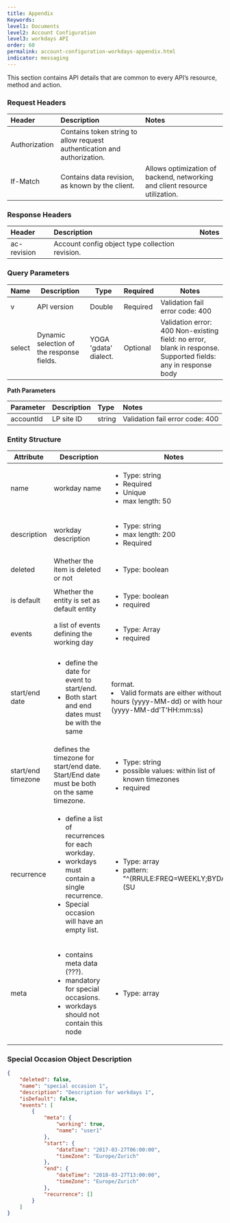 ```yaml
---
title: Appendix
Keywords:
level1: Documents
level2: Account Configuration
level3: workdays API
order: 60
permalink: account-configuration-workdays-appendix.html
indicator: messaging
---
```


This section contains API details that are common to every API’s resource, method and action.

### Request Headers

 |Header | Description | Notes|
 |:------- | :-------------- | :--- |
 |Authorization | Contains token string to allow request authentication and authorization.  |
| If-Match | Contains data revision, as known by the client. | Allows optimization of backend, networking and client resource utilization. |

### Response Headers

|Header | Description | Notes|
|:-------  | :----- | :--- |
|ac-revision | Account config object type collection revision.

### Query Parameters

| Name   | Description   | Type   | Required |Notes    |
|--------|---------------|--------|----------|---------|
| v   | API version        | Double  | Required | Validation fail error code: 400  |
| select  | Dynamic selection of the response fields. | YOGA 'gdata' dialect.  | Optional | Validation error: 400 Non-existing field: no error, blank in response. Supported fields: any in response body       |


**Path Parameters**

 |Parameter | Description|  Type  |Notes |
 |:----------|  :-------------- | :-------------- | :--- |
 |accountId|  LP site ID | string  | Validation fail error code: 400

### Entity Structure
Attribute | Description | Notes
--- | --- | ---
|name | workday name | <ul><li>Type: string</li> <li>Required</li><li>Unique</li><li>max length: 50</li></ul>|
|description | workday description | <ul><li>Type: string</li><li>max length: 200</li><li>Required</li></ul>|
|deleted | Whether the item is deleted or not  | <ul><li>Type: boolean</li></ul>|
|is default | Whether the entity is set as default entity | <ul><li>Type: boolean</li><li> required</li></ul>|
|events | a list of events defining the working day| <ul><li>Type: Array</li><li>required</li></ul>|
|start/end date |<ul><li> define the date for event to start/end. </li><li>Both start and end dates must be with the same |format. </li><li>Valid formats are either without hours (yyyy-MM-dd) or with hours (yyyy-MM-dd'T'HH:mm:ss)</li></li> | <ul><li>Type: string</li><li>format: full date</li></ul>|
|start/end timezone | defines the timezone for start/end date. Start/End date must be both on the same timezone. | <ul><li>Type: string</li><li>possible values: within list of known timezones</li><li>required</li></ul>|
|recurrence | <ul><li>define a list of recurrences for each workday. </li><li>workdays must contain a single recurrence. </li><li>Special occasion will have an empty list. </li></ul> | <ul><li>Type: array</li> <li>pattern: "^(RRULE:FREQ=WEEKLY;BYDAY=)(SU|MO|TU|WE|TH|FR|SA)$"</li></ul>|
|meta | <ul><li>contains meta data (???).</li> <li>mandatory for special occasions. </li><li>workdays should not contain this node</li></ul> | <ul><li>Type: array</li> </ul>|

### Special Occasion Object Description

```json
{
    "deleted": false,
    "name": "special occasion 1",
    "description": "Description for workdays 1",
    "isDefault": false,
    "events": [
        {
            "meta": {
                "working": true,
                "name": "user1"
            },
            "start": {
                "dateTime": "2017-03-27T06:00:00",
                "timeZone": "Europe/Zurich"
            },
            "end": {
                "dateTime": "2018-03-27T13:00:00",
                "timeZone": "Europe/Zurich"
            },
            "recurrence": []
        }
    ]
}
```
